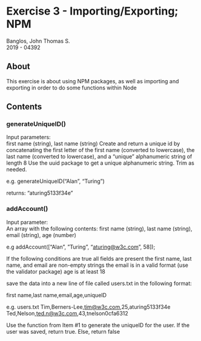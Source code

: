# Exercise 3 - Importing/Exporting; NPM
Banglos, John Thomas S. </br>
2019 - 04392

## About

This exercise is about using NPM packages, as well as importing and exporting in order to do some functions within Node 

## Contents

### generateUniqueID()
Input parameters: </br> first name (string), last name (string)
Create and return a unique id by concatenating the first letter of the first name (converted to lowercase), the last name (converted to lowercase), and a “unique” alphanumeric string of length 8
Use the uuid package to get a unique alphanumeric string. Trim as needed. 

e.g.
generateUniqueID(“Alan”, “Turing”) </br>

returns: “aturing5133f34e”</br>

### addAccount()</br>
Input parameter: </br> An array with the following contents: first name (string), last name (string), email (string), age (number)

e.g addAccount([“Alan”, ”Turing”, “aturing@w3c.com”, 58]);

If the following conditions are true
all fields are present
the first name, last name, and email are non-empty strings
the email is in a valid format (use the validator package)
age is at least 18

save the data into a new line of file called users.txt in the following format:

first name,last name,email,age,uniqueID

e.g.
users.txt
Tim,Berners-Lee,tim@w3c.com,25,aturing5133f34e
Ted,Nelson,ted.n@w3c.com,43,tnelson0cfa6312


Use the function from Item #1 to generate the uniqueID for the user.
If the user was saved, return true. Else, return false
